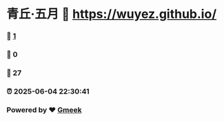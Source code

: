 # 青丘·五月 :link: https://wuyez.github.io/ 
### :page_facing_up: [1](https://wuyez.github.io//tag.html) 
### :speech_balloon: 0 
### :hibiscus: 27 
### :alarm_clock: 2025-06-04 22:30:41 
### Powered by :heart: [Gmeek](https://github.com/Meekdai/Gmeek)
